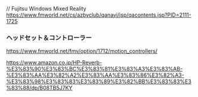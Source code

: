// Fujitsu Windows Mixed Reality
https://www.fmworld.net/cs/azbyclub/qanavi/jsp/qacontents.jsp?PID=2111-1725


### ヘッドセット＆コントローラー
https://www.fmworld.net/fmv/option/1712/motion_controllers/

https://www.amazon.co.jp/HP-Reverb-%E3%83%90%E3%83%BC%E3%83%81%E3%83%A3%E3%83%AB-%E3%83%AA%E3%82%A2%E3%83%AA%E3%83%86%E3%82%A3-%E3%83%98%E3%83%83%E3%83%89%E3%82%BB%E3%83%83%E3%83%88/dp/B08TB5J7KY

